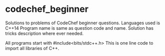 # codechef_beginner
Solutions to problems of CodeChef beginner questions.
Languages used is C++14
Program name is same as question code and name.
Solution has tricks description where ever needed.

All programs start with #include\<bits/stdc++.h\>
This is one line code to import all libraries of C++.
